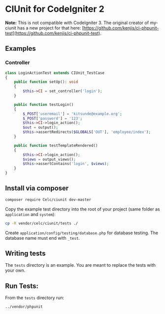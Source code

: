 # CIUnit for CodeIgniter 2

**Note:** This is not compatible with CodeIgniter 3. The original creator of my-ciunit has a new project for that here: [https://github.com/kenjis/ci-phpunit-test](https://github.com/kenjis/ci-phpunit-test).

## Examples

### Controller

```php
class LoginActionTest extends CIUnit_TestCase
{
    public function setUp(): void
    {
        $this->CI = set_controller('login');
    }

    public function testLogin()
    {
        $_POST['useremail'] = 'kitsunde@example.org';
        $_POST['password'] = '123';
        $this->CI->login_action();
        $out = output();
        $this->assertRedirects($GLOBALS['OUT'], 'employee/index');
    }

    public function testTemplateRendered()
    {
        $this->CI->login_action();
        $views = output_views();
        $this->assertContains('login', $views);
    }
}
```

## Install via composer

```bash
composer require Celc/ciunit dev-master
```

Copy the example test directory into the root of your project (same folder as `application` and `system`):

```bash
cp -R vendor/celc/ciunit/tests ./
```

Create `application/config/testing/database.php` for database testing. The database name must end with `_test`.

## Writing tests

The `tests` directory is an example. You are meant to replace the tests with your own.

## Run Tests:

From the `tests` directory run:

```bash
../vendor/phpunit
```
